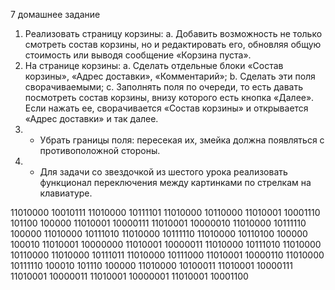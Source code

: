 7 домашнее задание

1. Реализовать страницу корзины:
a. Добавить возможность не только смотреть состав корзины, но и редактировать его,
обновляя общую стоимость или выводя сообщение «Корзина пуста».
2. На странице корзины:
a. Сделать отдельные блоки «Состав корзины», «Адрес доставки», «Комментарий»;
b. Сделать эти поля сворачиваемыми;
c. Заполнять поля по очереди, то есть давать посмотреть состав корзины, внизу которого
есть кнопка «Далее». Если нажать ее, сворачивается «Состав корзины» и открывается
«Адрес доставки» и так далее.
3. * Убрать границы поля: пересекая их, змейка должна появляться с противоположной стороны.
4. * Для задачи со звездочкой из шестого урока реализовать функционал переключения между
картинками по стрелкам на клавиатуре.

11010000 10010111 11010000 10111101 11010000 10110000 11010001 10001110 101100 100000 11010001 10000111 11010001 10000010 11010000 10111110 100000 11010000 10111010 11010000 10111110 11010000 10110100 100000 100010 11010001 10000000 11010001 10000011 11010000 10111010 11010000 10110000 11010000 10111011 11010000 10111000 11010001 10000110 11010000 10111110 100010 101110 100000 11010000 10100011 11010001 10000111 11010001 10000011 11010001 10000001 11010001 10001100
